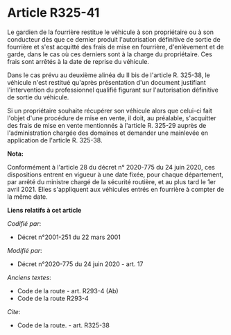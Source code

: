 # Article R325-41

Le gardien de la fourrière restitue le véhicule à son propriétaire ou à son conducteur dès que ce dernier produit
l'autorisation définitive de sortie de fourrière et s'est acquitté des frais de mise en fourrière, d'enlèvement et de garde,
dans le cas où ces derniers sont à la charge du propriétaire. Ces frais sont arrêtés à la date de reprise du véhicule.

Dans le cas prévu au deuxième alinéa du II bis de l'article R. 325-38, le véhicule n'est restitué qu'après présentation d'un
document justifiant l'intervention du professionnel qualifié figurant sur l'autorisation définitive de sortie du véhicule.

Si un propriétaire souhaite récupérer son véhicule alors que celui-ci fait l'objet d'une procédure de mise en vente, il doit,
au préalable, s'acquitter des frais de mise en vente mentionnés à l'article R. 325-29 auprès de l'administration chargée des
domaines et demander une mainlevée en application de l'article R. 325-38.

**Nota:**

Conformément à l'article 28 du décret n° 2020-775 du 24 juin 2020, ces dispositions entrent en vigueur à une date fixée, pour
chaque département, par arrêté du ministre chargé de la sécurité routière, et au plus tard le 1er avril 2021. Elles
s'appliquent aux véhicules entrés en fourrière à compter de la même date.

**Liens relatifs à cet article**

_Codifié par_:

  - Décret n°2001-251 du 22 mars 2001

_Modifié par_:

  - Décret n°2020-775 du 24 juin 2020 - art. 17

_Anciens textes_:

  - Code de la route - art. R293-4 (Ab)
  - Code de la route R293-4

_Cite_:

  - Code de la route. - art. R325-38
